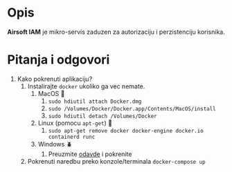 # Opis

**Airsoft IAM** je mikro-servis zaduzen za autorizaciju i 
perzistenciju korisnika.

# Pitanja i odgovori
1. Kako pokrenuti aplikaciju?
    1. Instalirajte `docker` ukoliko ga vec nemate.
        1. MacOS 🍐
            1. `sudo hdiutil attach Docker.dmg`
            2. `sudo /Volumes/Docker/Docker.app/Contents/MacOS/install`
            3. `sudo hdiutil detach /Volumes/Docker`
        2. Linux (pomocu `apt-get`) 🦃
            1. `sudo apt-get remove docker docker-engine docker.io containerd runc`
        3. Windows 🪲
            1. Preuzmite [odavde](https://desktop.docker.com/win/main/amd64/Docker%20Desktop%20Installer.exe) i pokrenite
    2. Pokrenuti naredbu preko konzole/terminala `docker-compose up`
